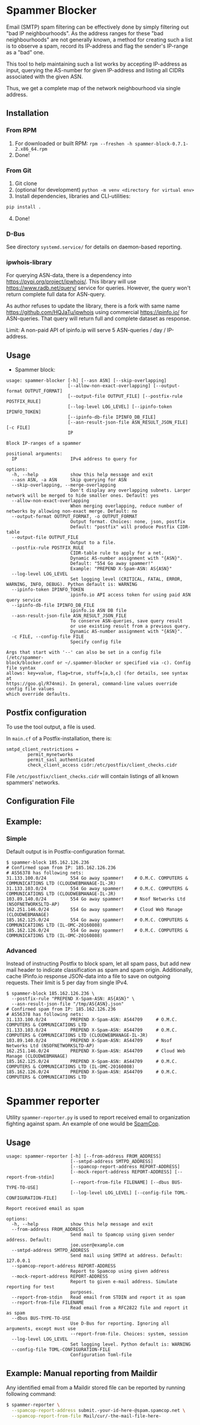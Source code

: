 # Spammer Blocker

Email (SMTP) spam filtering can be effectively done by simply filtering out "bad IP neighbourhoods".
As the address ranges for these "bad neighbourhoods" are not generally known, a method for creating
such a list is to observe a spam, record its IP-address and flag the sender's IP-range as a "bad" one.

This tool to help maintaining such a list works by accepting IP-address as input, querying the
AS-number for given IP-address and listing all CIDRs associated with the given ASN.

Thus, we get a complete map of the network neighbourhood via single address.

## Installation

### From RPM
1. For downloaded or built RPM: `rpm --freshen -h spammer-block-0.7.1-2.x86_64.rpm`
2. Done!

### From Git
1. Git clone
2. (optional for development) `python -m venv <directory for virtual env>`
3. Install dependencies, libraries and CLI-utilities:
```bash
pip install .
```
4. Done!

### D-Bus
See directory `systemd.service/` for details on daemon-based reporting.

### ipwhois-library
For querying ASN-data, there is a dependency into https://pypi.org/project/ipwhois/.
This library will use https://www.radb.net/query/ service for queries. However, the query
won't return complete full data for ASN-query.

As author refuses to update the library, there is a fork with same name https://github.com/HQJaTu/ipwhois
using commercial https://ipinfo.io/ for ASN-queries. That query will return full and complete dataset as response.

Limit: A non-paid API of ipinfo.ip will serve 5 ASN-queries / day / IP-address.

## Usage
* Spammer block:
```text
usage: spammer-blocker [-h] [--asn ASN] [--skip-overlapping]
                       [--allow-non-exact-overlapping] [--output-format OUTPUT_FORMAT]
                       [--output-file OUTPUT_FILE] [--postfix-rule POSTFIX_RULE]
                       [--log-level LOG_LEVEL] [--ipinfo-token IPINFO_TOKEN]
                       [--ipinfo-db-file IPINFO_DB_FILE]
                       [--asn-result-json-file ASN_RESULT_JSON_FILE] [-c FILE]
                       IP

Block IP-ranges of a spammer

positional arguments:
  IP                    IPv4 address to query for

options:
  -h, --help            show this help message and exit
  --asn ASN, -a ASN     Skip querying for ASN
  --skip-overlapping, --merge-overlapping
                        Don't display any overlapping subnets. Larger network will be merged to hide smaller ones. Default: yes
  --allow-non-exact-overlapping
                        When merging overlapping, reduce number of networks by allowing non-exact merge. Default: no
  --output-format OUTPUT_FORMAT, -o OUTPUT_FORMAT
                        Output format. Choices: none, json, postfix
                        Default: "postfix" will produce Postfix CIDR-table
  --output-file OUTPUT_FILE
                        Output to a file.
  --postfix-rule POSTFIX_RULE
                        CIDR-table rule to apply for a net.
                        Dynamic AS-number assignment with "{ASN}".
                        Default: "554 Go away spammer!"
                        Example: "PREPEND X-Spam-ASN: AS{ASN}"
  --log-level LOG_LEVEL
                        Set logging level (CRITICAL, FATAL, ERROR, WARNING, INFO, DEBUG). Python default is: WARNING
  --ipinfo-token IPINFO_TOKEN
                        ipinfo.io API access token for using paid ASN query service
  --ipinfo-db-file IPINFO_DB_FILE
                        ipinfo.io ASN DB file
  --asn-result-json-file ASN_RESULT_JSON_FILE
                        To conserve ASN-queries, save query result
                        or use existing result from a previous query.
                        Dynamic AS-number assignment with "{ASN}".
  -c FILE, --config-file FILE
                        Specify config file

Args that start with '--' can also be set in a config file (/etc/spammer-
block/blocker.conf or ~/.spammer-blocker or specified via -c). Config file syntax
allows: key=value, flag=true, stuff=[a,b,c] (for details, see syntax at
https://goo.gl/R74nmi). In general, command-line values override config file values
which override defaults.
```

## Postfix configuration
To use the tool output, a file is used.

In `main.cf` of a Postfix-installation, there is:
```text
smtpd_client_restrictions =
        permit_mynetworks
        permit_sasl_authenticated
        check_client_access cidr:/etc/postfix/client_checks.cidr
```

File `/etc/postfix/client_checks.cidr` will contain listings of all known spammers' networks.

## Configuration File


## Example:

### Simple
Default output is in Postfix-configuration format.
```text
$ spammer-block 185.162.126.236
# Confirmed spam from IP: 185.162.126.236
# AS56378 has following nets:
31.133.100.0/24         554 Go away spammer!    # O.M.C. COMPUTERS & COMMUNICATIONS LTD (CLOUDWEBMANAGE-IL-JR)
31.133.103.0/24         554 Go away spammer!    # O.M.C. COMPUTERS & COMMUNICATIONS LTD (CLOUDWEBMANAGE-IL-JR)
103.89.140.0/24         554 Go away spammer!    # Nsof Networks Ltd (NSOFNETWORKSLTD-AP)
162.251.146.0/24        554 Go away spammer!    # Cloud Web Manage (CLOUDWEBMANAGE)
185.162.125.0/24        554 Go away spammer!    # O.M.C. COMPUTERS & COMMUNICATIONS LTD (IL-OMC-20160808)
185.162.126.0/24        554 Go away spammer!    # O.M.C. COMPUTERS & COMMUNICATIONS LTD (IL-OMC-20160808)
```

### Advanced
Instead of instructing Postfix to block spam, let all spam pass,
but add new mail header to indicate classification as spam and spam origin.
Additionally, cache IPinfo.io response JSON-data into a file to save on outgoing requests.
Their limit is 5 per day from single IPv4.
```text
$ spammer-block 185.162.126.236 \
  --postfix-rule "PREPEND X-Spam-ASN: AS{ASN}" \
  --asn-result-json-file "/tmp/AS{ASN}.json"
# Confirmed spam from IP: 185.162.126.236
# AS56378 has following nets:
31.133.100.0/24         PREPEND X-Spam-ASN: AS44709     # O.M.C. COMPUTERS & COMMUNICATIONS LTD
31.133.103.0/24         PREPEND X-Spam-ASN: AS44709     # O.M.C. COMPUTERS & COMMUNICATIONS LTD (CLOUDWEBMANAGE-IL-JR)
103.89.140.0/24         PREPEND X-Spam-ASN: AS44709     # Nsof Networks Ltd (NSOFNETWORKSLTD-AP)
162.251.146.0/24        PREPEND X-Spam-ASN: AS44709     # Cloud Web Manage (CLOUDWEBMANAGE)
185.162.125.0/24        PREPEND X-Spam-ASN: AS44709     # O.M.C. COMPUTERS & COMMUNICATIONS LTD (IL-OMC-20160808)
185.162.126.0/24        PREPEND X-Spam-ASN: AS44709     # O.M.C. COMPUTERS & COMMUNICATIONS LTD
```

# Spammer reporter

Utility `spammer-reporter.py` is used to report received email to organization
fighting against spam. An example of one would be [SpamCop](https://www.spamcop.net/).

## Usage
```text
usage: spammer-reporter [-h] [--from-address FROM_ADDRESS]
                        [--smtpd-address SMTPD_ADDRESS]
                        [--spamcop-report-address REPORT-ADDRESS]
                        [--mock-report-address REPORT-ADDRESS] [--report-from-stdin]
                        [--report-from-file FILENAME] [--dbus BUS-TYPE-TO-USE]
                        [--log-level LOG_LEVEL] [--config-file TOML-CONFIGURATION-FILE]

Report received email as spam

options:
  -h, --help            show this help message and exit
  --from-address FROM_ADDRESS
                        Send mail to Spamcop using given sender address. Default:
                        joe.user@example.com
  --smtpd-address SMTPD_ADDRESS
                        Send mail using SMTPd at address. Default: 127.0.0.1
  --spamcop-report-address REPORT-ADDRESS
                        Report to Spamcop using given address
  --mock-report-address REPORT-ADDRESS
                        Report to given e-mail address. Simulate reporting for test
                        purposes.
  --report-from-stdin   Read email from STDIN and report it as spam
  --report-from-file FILENAME
                        Read email from a RFC2822 file and report it as spam
  --dbus BUS-TYPE-TO-USE
                        Use D-Bus for reporting. Ignoring all arguments, except must use
                        --report-from-file. Choices: system, session
  --log-level LOG_LEVEL
                        Set logging level. Python default is: WARNING
  --config-file TOML-CONFIGURATION-FILE
                        Configuration Toml-file
```

## Example: Manual reporting from Maildir
Any identified email from a Maildir stored file can be reported by running following command:
```bash
$ spammer-reporter \
  --spamcop-report-address submit.-your-id-here-@spam.spamcop.net \
  --spamcop-report-from-file Mail/cur/-the-mail-file-here-
```
